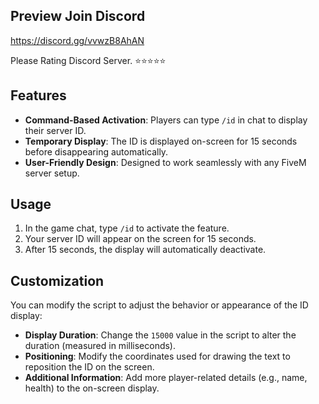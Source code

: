 ## Preview Join Discord
https://discord.gg/vvwzB8AhAN

Please Rating Discord Server.
⭐⭐⭐⭐⭐

## Features
- **Command-Based Activation**: Players can type `/id` in chat to display their server ID.
- **Temporary Display**: The ID is displayed on-screen for 15 seconds before disappearing automatically.
- **User-Friendly Design**: Designed to work seamlessly with any FiveM server setup.

## Usage

1. In the game chat, type `/id` to activate the feature.
2. Your server ID will appear on the screen for 15 seconds.
3. After 15 seconds, the display will automatically deactivate.

## Customization

You can modify the script to adjust the behavior or appearance of the ID display:
- **Display Duration**: Change the `15000` value in the script to alter the duration (measured in milliseconds).
- **Positioning**: Modify the coordinates used for drawing the text to reposition the ID on the screen.
- **Additional Information**: Add more player-related details (e.g., name, health) to the on-screen display.
